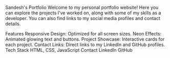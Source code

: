 Sandesh's Portfolio
Welcome to my personal portfolio website! Here you can explore the projects I've worked on, along with some of my skills as a developer. You can also find links to my social media profiles and contact details.

Features
Responsive Design: Optimized for all screen sizes.
Neon Effects: Animated glowing text and buttons.
Project Showcase: Interactive cards for each project.
Contact Links: Direct links to my LinkedIn and GitHub profiles.
Tech Stack
HTML, CSS, JavaScript
Contact
LinkedIn
GitHub
